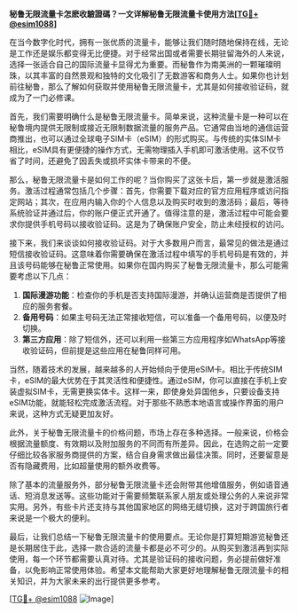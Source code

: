**秘鲁无限流量卡怎麽收驗證碼？一文详解秘鲁无限流量卡使用方法[[TG💪+ @esim1088](https://t.me/s/esim1088)]**

在当今数字化时代，拥有一张优质的流量卡，能够让我们随时随地保持在线，无论是工作还是娱乐都变得无比便捷。对于经常出国或者需要长期驻留海外的人来说，选择一张适合自己的国际流量卡显得尤为重要。而秘鲁作为南美洲的一颗璀璨明珠，以其丰富的自然景观和独特的文化吸引了无数游客和商务人士。如果你也计划前往秘鲁，那么了解如何获取并使用秘鲁无限流量卡，尤其是如何接收验证码，就成为了一门必修课。

首先，我们需要明确什么是秘鲁无限流量卡。简单来说，这种流量卡是一种可以在秘鲁境内提供无限制或接近无限制数据流量的服务产品。它通常由当地的通信运营商推出，也可以通过全球电子SIM卡（eSIM）的形式购买。与传统的实体SIM卡相比，eSIM具有更便捷的操作方式，无需物理插入手机即可激活使用。这不仅节省了时间，还避免了因丢失或损坏实体卡带来的不便。

那么，秘鲁无限流量卡是如何工作的呢？当你购买了这张卡后，第一步就是激活服务。激活过程通常包括几个步骤：首先，你需要下载对应的官方应用程序或访问指定网站；其次，在应用内输入你的个人信息以及购买时收到的激活码；最后，等待系统验证并通过后，你的账户便正式开通了。值得注意的是，激活过程中可能会要求你提供手机号码以接收验证码。这是为了确保账户安全，防止未经授权的访问。

接下来，我们来谈谈如何接收验证码。对于大多数用户而言，最常见的做法是通过短信接收验证码。这意味着你需要确保在激活过程中填写的手机号码是有效的，并且该号码能够在秘鲁正常使用。如果你在国内购买了秘鲁无限流量卡，那么可能需要考虑以下几点：

1. **国际漫游功能**：检查你的手机是否支持国际漫游，并确认运营商是否提供了相应的服务套餐。
2. **备用号码**：如果主号码无法正常接收短信，可以准备一个备用号码，以便及时切换。
3. **第三方应用**：除了短信外，还可以利用一些第三方应用程序如WhatsApp等接收验证码，但前提是这些应用在秘鲁同样可用。

当然，随着技术的发展，越来越多的人开始倾向于使用eSIM卡。相比于传统SIM卡，eSIM的最大优势在于其灵活性和便捷性。通过eSIM，你可以直接在手机上安装虚拟SIM卡，无需更换实体卡。这样一来，即使身处异国他乡，只要设备支持eSIM功能，就能轻松完成激活流程。对于那些不熟悉本地语言或操作界面的用户来说，这种方式无疑更加友好。

此外，关于秘鲁无限流量卡的价格问题，市场上存在多种选择。一般来说，价格会根据流量额度、有效期以及附加服务的不同而有所差异。因此，在选购之前一定要仔细比较各家服务商提供的方案，结合自身需求做出最佳决策。同时，还要留意是否有隐藏费用，比如超量使用的额外收费等。

除了基本的流量服务外，部分秘鲁无限流量卡还会附带其他增值服务，例如语音通话、短消息发送等。这些功能对于需要频繁联系家人朋友或处理公务的人来说非常实用。另外，有些卡片还支持与其他国家地区的网络无缝切换，这对于跨国旅行者来说是一个极大的便利。

最后，让我们总结一下秘鲁无限流量卡的使用要点。无论你是打算短期游览秘鲁还是长期居住于此，选择一款合适的流量卡都是必不可少的。从购买到激活再到实际使用，每一个环节都需要认真对待。尤其是验证码的接收问题，务必提前做好准备，以免影响正常使用体验。希望本文能帮助大家更好地理解秘鲁无限流量卡的相关知识，并为大家未来的出行提供更多参考。

[[TG💪+ @esim1088](https://t.me/s/esim1088) ![Image](https://i.postimg.cc/4NQfJmqS/Snipaste-2025-05-13-00-14-12.png)]